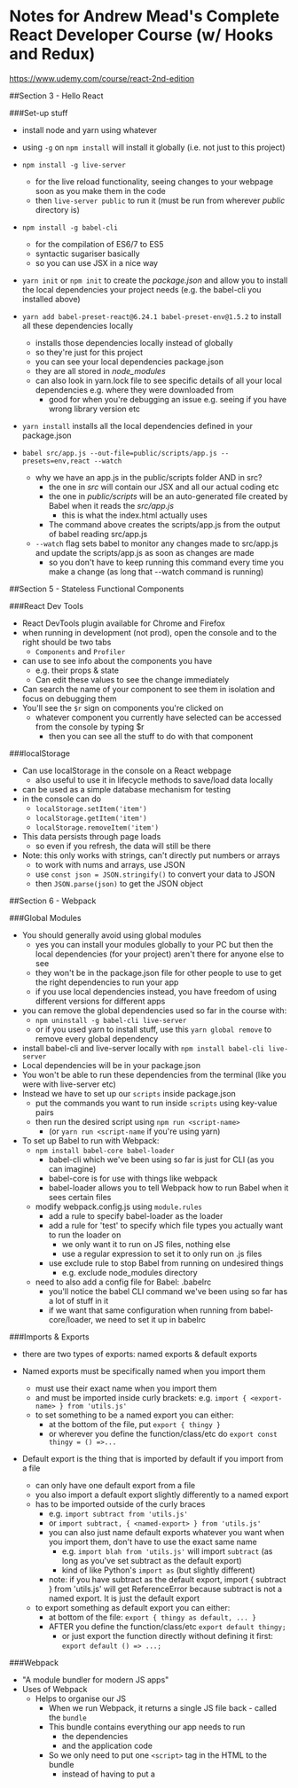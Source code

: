 # Notes for Andrew Mead's Complete React Developer Course (w/ Hooks and Redux)
https://www.udemy.com/course/react-2nd-edition

##Section 3 - Hello React

###Set-up stuff
- install node and yarn using whatever
- using `-g` on `npm install` will install it globally (i.e. not just to this project)
 

- `npm install -g live-server`
  - for the live reload functionality, seeing changes to your webpage soon as you make them in the code
  - then `live-server public` to run it (must be run from wherever *public* directory is)


- `npm install -g babel-cli`
  - for the compilation of ES6/7 to ES5 
  - syntactic sugariser basically
  - so you can use JSX in a nice way


- `yarn init` or `npm init` to create the *package.json* and allow you to install the local dependencies your project needs (e.g. the babel-cli you installed above)
- `yarn add babel-preset-react@6.24.1 babel-preset-env@1.5.2` to install all these dependencies locally
  - installs those dependencies locally instead of globally
  - so they're just for this project
  - you can see your local dependencies package.json
  - they are all stored in *node_modules*
  - can also look in yarn.lock file to see specific details of all your local dependencies e.g. where they were downloaded from
    - good for when you're debugging an issue e.g. seeing if you have wrong library version etc


- `yarn install` installs all the local dependencies defined in your package.json


- `babel src/app.js --out-file=public/scripts/app.js --presets=env,react --watch`
  - why we have an app.js in the public/scripts folder AND in src?
    - the one in *src* will contain our JSX and all our actual coding etc
    - the one in *public/scripts* will be an auto-generated file created by Babel when it reads the *src/app.js*
      - this is what the index.html actually uses
    - The command above creates the scripts/app.js from the output of babel reading src/app.js
  - `--watch` flag sets babel to monitor any changes made to src/app.js and update the scripts/app.js as soon as changes are made
    - so you don't have to keep running this command every time you make a change (as long that --watch command is running)

##Section 5 - Stateless Functional Components

###React Dev Tools
- React DevTools plugin available for Chrome and Firefox
- when running in development (not prod), open the console and to the right should be two tabs
  - `Components` and `Profiler`
- can use to see info about the components you have
  - e.g. their props & state
  - Can edit these values to see the change immediately
- Can search the name of your component to see them in isolation and focus on debugging them
- You'll see the `$r` sign on components you're clicked on
  - whatever component you currently have selected can be accessed from the console by typing $r
    - then you can see all the stuff to do with that component

###localStorage
- Can use localStorage in the console on a React webpage
  - also useful to use it in lifecycle methods to save/load data locally
- can be used as a simple database mechanism for testing
- in the console can do
  - `localStorage.setItem('item')`
  - `localStorage.getItem('item')`
  - `localStorage.removeItem('item')`
- This data persists through page loads
  - so even if you refresh, the data will still be there
- Note: this only works with strings, can't directly put numbers or arrays
  - to work with nums and arrays, use JSON
  - use `const json = JSON.stringify()` to convert your data to JSON
  - then `JSON.parse(json)` to get the JSON object

##Section 6 - Webpack


###Global Modules
- You should generally avoid using global modules
  - yes you can install your modules globally to your PC but then the local dependencies (for your project) aren't there for anyone else to see
  - they won't be in the package.json file for other people to use to get the right dependencies to run your app
  - if you use local dependencies instead, you have freedom of using different versions for different apps
- you can remove the global dependencies used so far in the course with:
  - `npm uninstall -g babel-cli live-server`
  - or if you used yarn to install stuff, use this `yarn global remove` to remove every global dependency
- install babel-cli and live-server locally with `npm install babel-cli live-server`
- Local dependencies will be in your package.json
- You won't be able to run these dependencies from the terminal (like you were with live-server etc)
- Instead we have to set up our `scripts` inside package.json
  - put the commands you want to run inside `scripts` using key-value pairs
  - then run the desired script using `npm run <script-name>`
    - (or `yarn run <script-name` if you're using yarn)
- To set up Babel to run with Webpack:
  - `npm install babel-core babel-loader`
    - babel-cli which we've been using so far is just for CLI (as you can imagine)
    - babel-core is for use with things like webpack
    - babel-loader allows you to tell Webpack how to run Babel when it sees certain files
  - modify webpack.config.js using `module.rules`
    - add a rule to specify babel-loader as the loader
    - add a rule for 'test' to specify which file types you actually want to run the loader on
      - we only want it to run on JS files, nothing else
      - use a regular expression to set it to only run on .js files
    - use exclude rule to stop Babel from running on undesired things
      - e.g. exclude node_modules directory
  - need to also add a config file for Babel: .babelrc
    - you'll notice the babel CLI command we've been using so far has a lot of stuff in it
    - if we want that same configuration when running from babel-core/loader, we need to set it up in babelrc

###Imports & Exports
- there are two types of exports: named exports & default exports

- Named exports must be specifically named when you import them
  - must use their exact name when you import them
  - and must be imported inside curly brackets: e.g. `import { <export-name> } from 'utils.js'`
  - to set something to be a named export you can either:
    - at the bottom of the file, put `export { thingy }`
    - or wherever you define the function/class/etc do `export const thingy = () =>...`


- Default export is the thing that is imported by default if you import from a file
  - can only have one default export from a file
  - you also import a default export slightly differently to a named export
  - has to be imported outside of the curly braces
    - e.g. `import subtract from 'utils.js'`
    - or `import subtract, { <named-export> } from 'utils.js'`
    - you can also just name default exports whatever you want when you import them, don't have to use the exact same name
      - e.g. `import blah from 'utils.js'` will import `subtract` (as long as you've set subtract as the default export)
      - kind of like Python's `import as` (but slightly different)
    - note: if you have subtract as the default export, import { subtract } from 'utils.js' will get ReferenceError because subtract is not a named export. It is just the default export
  - to export something as default export you can either:
    - at bottom of the file: `export { thingy as default, ... }`
    - AFTER you define the function/class/etc `export default thingy;`
      - or just export the function directly without defining it first: `export default () => ...;`


###Webpack
- "A module bundler for modern JS apps"
- Uses of Webpack
  - Helps to organise our JS
    - When we run Webpack, it returns a single JS file back - called the `bundle`
    - This bundle contains everything our app needs to run
      - the dependencies
      - and the application code
    - So we only need to put one `<script>` tag in the HTML to the bundle
      - instead of having to put a <script> for every JS file
      - Having to make all those requests to multiple files can slow your app a lot, so good to have it all in one
  - Webpack will also run Babel for us, we don't have to keep running that command we've been using so far

###Configuring Webpack
- install Webpack with `npm install webpack@3.1.0` (version used for this course)
- in your package.json scripts, put one `"build": "webpack"`
  - this will run webpack which will run the bundle and deal with babel without us having to worry about it
  - can also add --watch to keep it running UNLESS you're using webpack-dev-server which will do that for you anyway
- you also need to create a `webpack.config.js` file in the project's root folder
  - in this file we need to tell webpack two things
    - the entry point for our application: this is the app.js file which webpack will build the bundle from
    - the output file: where we want webpack to output the bundle file
- then use `node webpack.config.js` to configure Webpack with the properties you specified
- now webpack is set up to run using your `npm/yarn run build` (or whatever you named the script)
  - this command will always output a hash which you can use to verify the integrity of your build
  - and the webpack version
  - and the time taken to do everything
  - the bundle.js file and its size
  - the app.js file and size

###Webpack Source Maps
- helps a lot for debugging React apps
- it's not easy to read the stacktraces in the console with React apps
  - because the app runs from the bundle.js which is massive and contains everything to do with running the app
    - can be like tens of thousands of lines long
  - so the stacktrace just shows that file
- Source Maps help by telling you the exact line(s) in the file(s) where an error occurred
- can be set up by adding a `devtool` property in webpack.js.org
  - look at https://webpack.js.org/configuration/devtool/#root to see the different types of source maps you can put in devtool
  - we're going to use `cheap-module-eval-source-map` for now
- Note: every time you change your webpack config, you need to restart the build

###Webpack Dev Server
- similar to live-server
- has some nice features
- need to set it up in webpack.config.json
  - add a `devServer` property and set the attributes you want
  - need to give the path to the public/ folder in `contentBase`
  - then in package.json, add `"dev-server": "webpack-dev-server"`
- note that using webpack-dev-server, no bundle.js file is actually saved to your project
  - dev-server will have a bundle.js loaded in memory but not actually save anything because that's slow, so keeps it quick
  - so you can delete the bundle.js file currently in public/ as it isn't being used anymore
  - BUT if you start putting stuff into production then that requires a bundle.js file to be present somewhere
    - you can create that using `npm run build` if you need it

###Babel Transform Class Properties
- https://babeljs.io/docs/en/babel-plugin-proposal-class-properties 
- can use this to simplify writing classes
- You can write classes in the simple ES6 format and then Babel with this plugin will convert it to ES5 at runtime
  - don't have to write out this.<attr-name> and do all that constructor stuff
  - don't have to .bind(this) all the methods
  - the plugin does it all for you
  - note: methods must be written in arrow format for it to work (i think)
  - note: lifecycle methods and the render methods should not be changed to arrow format
- install using the instructions
  - `npm install babel-plugin-transform-class-properties` (the official docs also have --save-dev)
  - then add the plugin in babel.rc

##Section 7 - Using Third Party Components

###Built-In Children  Props
- You can pass JSX into a React Component by doing `<MyComponent><p>some JSX</p></MyComponent>`
  - like nested HTML
- This JSX will then be available inside that component's props
  - using `props.children`

###React Modal
- https://github.com/reactjs/react-modal
- a third party component
- like a pop-up alert but looks nicer and more features

##Section 8 - Styling React
- we need to set our project so that Webpack can use CSS/SCSS
  - install css-loader https://www.npmjs.com/package/css-loader 
    - allows webpack to load in our CSS assets by converting them to JS
  - and the style-loader https://www.npmjs.com/package/style-loader
    - takes the JS that css-loader outputs and adds it to the DOM by injecting a style tag
- in webpack.config.js, in module.rules add a test for .css files and a `use` array to add the style-loader and css-loader
  - `use` is like the `loader` option we used for babel but allows you to use multiple loaders by putting them in the use array

###SCSS
- https://sass-lang.com/
- is a superset of CSS which adds additional functionality
- it's compiled down to regular CSS so browsers can understand it
  - so we need to set this up
  - need to install sass-loader and node-sass
  - add sass-loader to the css loaders in webpack.config
- with SCSS we can split our styles into different files and import them in the main styles.scss
- partial scss files must have an underscore at the start
  - e.g. _base.scss
  - these are then imported in the main style file
    - but when importing them, we don't put the underscore or the file extension
    - e.g. _base.scss would be imported like `@import './base/base`
- https://sass-lang.com/documentation/values/functions all SASS functions

####rem
- like CSS **px** but more accessible. 
- they are based off the font size of the root HTML element (16px by default)
- allows accessibility devices to scale it however is best for them
- if you're curious about how big the **rem** has been rendered on your device, look in the console and look at computed styles
- rems do make it more complicated to think about how big things might be on your screen
  - with pixels it's easier, but with rems we have to think about the conversion process
  - e.g. if you want a 22.2pt font, how many rems is that - it's complicated to calculate
  - one solution:
    - add `html { font-size: 62.5%; }`
    - base font-size is 16px by default, multiply that by .625, we get 10
    - so we will be working with rems in a base 10 system, just like pixels
    - so if we do 2.2rem that can translate easily to 22px

###CSS Reset
- different browsers have different default styles
- if we don't reset the styles then your CSS will base styles around the default of the browser
  - so the page will have different styles on different browsers
- We use a third party library to do our CSS reset (because else we'd have to write out lots of stuff)
- https://necolas.github.io/normalize.css/ 
- import it in your app.js

###Viewport
- Different devices will have different resolutions etc
- The viewport is the size of the screen being used to view the page
- you can use developer tools in Firefox/Chrome etc to see the view for different devices/browsers
- in index.html, use the `viewport` <meta> option to automatically size the page to fit the device
- in your CSS, you can use @media to set different styles for different viewport sizes


##Section 9 - React Router

###Server vs Client side routing
- Server side routing
    - browser watches for changes to the URL (caused by events such as the user clicking a button/entering a form)
    - browser makes HTTP request to server
    - server renders html and sends it back
    - this has some latency due to waiting for the requests going through the network between the server and client
- Client side routing
    - rendering is handled on the client itself using client-side JS
    - so we don't need to send requests to the server for every little change
    - We will use the HTML5 History API available in most browsers
        - this allows us to watch for URL changes and then run some JS when it does
        - without sending a request to the server
- React Router
    - is for client side routing
    - allows you to create a set of URLs from your web page
        - e.g. /, /help, /about etc
        - and set it to open different React components when those URLs are opened
    - https://reactrouterdotcom.fly.dev/docs/en/v6
    - with npm/yarn you can install `react-router` which will contain the plugin for both web-apps AND react native apps
      - or if you only want one or the other, use `react-router-dom` or `react-router-native`

###React Router set up
- in webpack config, set historyApiFallback: true
  - this tells the dev server to handle routing via the client side code
  - stops it from making calls to the server when loading/routing to a page which has been set to be loaded client side instead

###`<Link>` and `<NavLink>`
- `<Link>`
    - Use `<Link>` to create links to internal pages/components
    - instead of using `<a>` tags to go to different pages within your app, use React Router's `<Link>`
    - This avoids the full page refresh and the app sending a request to the server to get whatever page you're trying to open
    - The page for the component you're trying to open is already on the client side so <Link> will open it from there instead of routing through the server
    - for links to pages that are external to your app (not any of your React Components), obviously you can use `<a>` like usual
- `<NavLink>`
  - like `<Link>` but more customisable
  - has things to help you style the link for different states e.g. clicked/not clicked etc


###Query Strings & URL Parameters
- within a URL you might have things like:
  - `/help#contact-us` which navigates to a certain part of the page
  - `/edit/44` e.g. if you're looking at the 44th item on this page
- you can use React Router to dynamically route within your components like this



###Outdated stuff from this course
- need to put `<Route>` tags inside `<Routes>`
- don't need to use `<Switch>` to set up a 404 page, just use `path="*"`
- stuff from chapter 81 is old. Instead of using props like in this lecture, in the newer versions of React Router we use React Hooks which are later in the course. Here are the notes I had on the old way of doing things:
    - there are certain attributes that are passed in props by default (even if you haven't set anything to be passed in)
    - these are *history*, *match*, *location*, *staticContext*
        - *location*
            - contains the `hash` attribute which tells us what the hash is if we have a URL like e.g. `/help#contact-us`
        - *match*
            - contains `params` attribute which tells us the subsequent value if the URL is e.g. `/edit/99` or `/edit/thingy`
    - we can use these to help route our components dynamically
        - inside our JS we access them from props
        - e.g. `props.match.params.id` or `props.location.hash`


##Section 10 - Redux
- https://redux.js.org/
- Redux helps to manage state in complex webapps
  - state for the app is stored in one place instead of being passed around between components
  - this helps to create re-usable/orthogonal components as they just rely on getting data from the state, not having to depend on other components passing them everything
  - note: it's ok to pass props/state between apps and their direct children if there's a meaningful bond between them etc (e.g. Expenses passing some stuff to Expense)
  - it's just we should use Redux to avoid having data being passed down long chains of components like in indecision app
- it's for any JS Framework, not just React

- Simple state vs Complex state
  - Simple
    - e.g. indecision app we made
      - just had a few components
        - IndecisionApp was the primary one, the other components e.g. Options all had their state passed down from IndecisionApp
        - there was a direct connection to each component
        - so you can imagine it like a tree with IndecisionApp at the top and the child components branching off from that
    - The components are also all very closely bound
    - very specific methods are being passed down so each component has knowledge of other components
    - this might be ok in a simple app but in a complex one it becomes very messy
    - it stops each component from being re-usable/orthogonal as they depend very heavily on the other component passing certain things to/from them
    - instead we want components to just be able to pull from the overall state of the app
  - Complex
    - e.g. the Expensify app we're making
      - There is no parent component to all of our primary components
      - e.g. AddExpensePage and ExpenseDashboardPage are not children of a child component
      - instead they're just rendered by React Router individually
      - they have children of their own
        - AddExpensePage has the AddExpense form component
        - ExpenseDashboard has Expenses etc
      - So like two separate trees
      - how do we pass data between the two trees
    - So there's no parent component to store all the data in to pass it down from
    - and no connection between every single component
    - so where do we store the data

###Redux Set-up
- ---install it with `npm install redux`---
- Redux Toolkit is the way to do things now so instead we do `npm install @reduxjs/toolkit`
  - this has stuff to make writing the Redux easier and is the standard way of doing it now
  - old Redux stuff is deprecated
  - so some things here will be different to the course

####Redux Store
- A Redux Store is where your app's state is kept
- you usually createStore when your app starts up and then your components write to or read from that store

####Redux Actions
- actions are just an object that gets sent to the Store to change the value of something in the state
- this object describes the type of action we'd like to take
  - e.g. could have an option for incrementing, decrementing, reset value etc
- to make a call for an action to happen, use store.dispatch()

#####Subscribing and Dynamic Actions
- Subscribing
  - subscribe is used to call a function every time the Store is modified
  - can also use unsubscribe() to define at what point you want to stop a certain subscription in your app
- Dynamic actions
  - can pass in variables inside the action object which can then be used in createStore with action.<var-name>

####ES6 Destructuring
- Object destructuring
  - say you've got an object (e.g. parsed JSON from a database query or something)
  - then you want to use the variables inside that object
  - you'd usually have to do something like:
    - e.g. we have a person object. To access the name variable inside the person object we'd have to do `person.name`
  - Destructuring parses the object and allows you to use simple variable names to refer to those values
  - so e.g. instead of `person.name`, you can just write `name`
  - also can use it to destruct nested objects
- can rename variables to a different name outside the object. 
- can set default values for if there is no var of that name in the object
- Array destructuring

####Action Generators
- functions that return action objects
